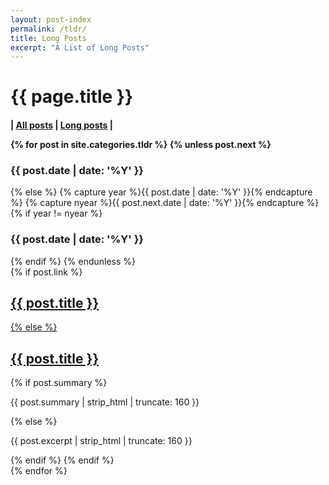 ```yaml
---
layout: post-index
permalink: /tldr/
title: Long Posts
excerpt: "A List of Long Posts"
---
```


<div id="index">
<h1>{{ page.title }}</h1>

<h4>| <a href="/archive">All posts</a> | <a href="/tldr">Long posts</a> |</h>

{% for post in site.categories.tldr %}
{% unless post.next %}
<h3>{{ post.date | date: '%Y' }}</h3>
{% else %}
{% capture year %}{{ post.date | date: '%Y' }}{% endcapture %}
{% capture nyear %}{{ post.next.date | date: '%Y' }}{% endcapture %}
{% if year != nyear %}
<h3>{{ post.date | date: '%Y' }}</h3>
{% endif %}
{% endunless %}
<article>
{% if post.link %}
<h2 class="link-post"><a href="{{ post.url }}" title="{{ post.title }}">{{ post.title }}</a> <a href="{{ post.link }}" target="_blank" title="{{ post.title }}"><i class="fa fa-link"></i></h2>
{% else %}
<h2><a href="{{ post.url }}" title="{{ post.title }}">{{ post.title }}</a></h2>
{% if post.summary %}
<p>{{ post.summary | strip_html | truncate: 160 }}</p>
{% else %}
<p>{{ post.excerpt | strip_html | truncate: 160 }}</p>
{% endif %}
{% endif %}
</article>
{% endfor %}
</div><!-- /#index -->



